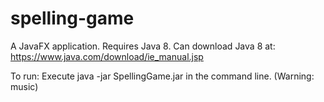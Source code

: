# spelling-game

A JavaFX application. 
Requires Java 8.
Can download Java 8 at: https://www.java.com/download/ie_manual.jsp

To run: 
Execute java -jar SpellingGame.jar in the command line.
(Warning: music)
